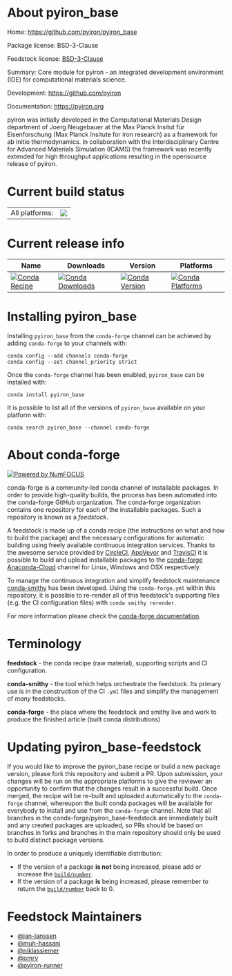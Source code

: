 About pyiron_base
=================

Home: https://github.com/pyiron/pyiron_base

Package license: BSD-3-Clause

Feedstock license: [BSD-3-Clause](https://github.com/conda-forge/pyiron_base-feedstock/blob/master/LICENSE.txt)

Summary: Core module for pyiron - an integrated development environment (IDE) for computational materials science.

Development: https://github.com/pyiron

Documentation: https://pyiron.org

pyiron was initially developed in the Computational Materials Design department of Joerg Neugebauer at the
Max Planck Insitut für Eisenforschung (Max Planck Insitute for iron research) as a framework for ab initio
thermodynamics. In collaboration with the Interdisciplinary Centre for Advanced Materials Simulation (ICAMS)
the framework was recently extended for high throughput applications resulting in the opensource release of
pyiron.


Current build status
====================


<table><tr><td>All platforms:</td>
    <td>
      <a href="https://dev.azure.com/conda-forge/feedstock-builds/_build/latest?definitionId=4583&branchName=master">
        <img src="https://dev.azure.com/conda-forge/feedstock-builds/_apis/build/status/pyiron_base-feedstock?branchName=master">
      </a>
    </td>
  </tr>
</table>

Current release info
====================

| Name | Downloads | Version | Platforms |
| --- | --- | --- | --- |
| [![Conda Recipe](https://img.shields.io/badge/recipe-pyiron_base-green.svg)](https://anaconda.org/conda-forge/pyiron_base) | [![Conda Downloads](https://img.shields.io/conda/dn/conda-forge/pyiron_base.svg)](https://anaconda.org/conda-forge/pyiron_base) | [![Conda Version](https://img.shields.io/conda/vn/conda-forge/pyiron_base.svg)](https://anaconda.org/conda-forge/pyiron_base) | [![Conda Platforms](https://img.shields.io/conda/pn/conda-forge/pyiron_base.svg)](https://anaconda.org/conda-forge/pyiron_base) |

Installing pyiron_base
======================

Installing `pyiron_base` from the `conda-forge` channel can be achieved by adding `conda-forge` to your channels with:

```
conda config --add channels conda-forge
conda config --set channel_priority strict
```

Once the `conda-forge` channel has been enabled, `pyiron_base` can be installed with:

```
conda install pyiron_base
```

It is possible to list all of the versions of `pyiron_base` available on your platform with:

```
conda search pyiron_base --channel conda-forge
```


About conda-forge
=================

[![Powered by
NumFOCUS](https://img.shields.io/badge/powered%20by-NumFOCUS-orange.svg?style=flat&colorA=E1523D&colorB=007D8A)](https://numfocus.org)

conda-forge is a community-led conda channel of installable packages.
In order to provide high-quality builds, the process has been automated into the
conda-forge GitHub organization. The conda-forge organization contains one repository
for each of the installable packages. Such a repository is known as a *feedstock*.

A feedstock is made up of a conda recipe (the instructions on what and how to build
the package) and the necessary configurations for automatic building using freely
available continuous integration services. Thanks to the awesome service provided by
[CircleCI](https://circleci.com/), [AppVeyor](https://www.appveyor.com/)
and [TravisCI](https://travis-ci.com/) it is possible to build and upload installable
packages to the [conda-forge](https://anaconda.org/conda-forge)
[Anaconda-Cloud](https://anaconda.org/) channel for Linux, Windows and OSX respectively.

To manage the continuous integration and simplify feedstock maintenance
[conda-smithy](https://github.com/conda-forge/conda-smithy) has been developed.
Using the ``conda-forge.yml`` within this repository, it is possible to re-render all of
this feedstock's supporting files (e.g. the CI configuration files) with ``conda smithy rerender``.

For more information please check the [conda-forge documentation](https://conda-forge.org/docs/).

Terminology
===========

**feedstock** - the conda recipe (raw material), supporting scripts and CI configuration.

**conda-smithy** - the tool which helps orchestrate the feedstock.
                   Its primary use is in the construction of the CI ``.yml`` files
                   and simplify the management of *many* feedstocks.

**conda-forge** - the place where the feedstock and smithy live and work to
                  produce the finished article (built conda distributions)


Updating pyiron_base-feedstock
==============================

If you would like to improve the pyiron_base recipe or build a new
package version, please fork this repository and submit a PR. Upon submission,
your changes will be run on the appropriate platforms to give the reviewer an
opportunity to confirm that the changes result in a successful build. Once
merged, the recipe will be re-built and uploaded automatically to the
`conda-forge` channel, whereupon the built conda packages will be available for
everybody to install and use from the `conda-forge` channel.
Note that all branches in the conda-forge/pyiron_base-feedstock are
immediately built and any created packages are uploaded, so PRs should be based
on branches in forks and branches in the main repository should only be used to
build distinct package versions.

In order to produce a uniquely identifiable distribution:
 * If the version of a package **is not** being increased, please add or increase
   the [``build/number``](https://docs.conda.io/projects/conda-build/en/latest/resources/define-metadata.html#build-number-and-string).
 * If the version of a package **is** being increased, please remember to return
   the [``build/number``](https://docs.conda.io/projects/conda-build/en/latest/resources/define-metadata.html#build-number-and-string)
   back to 0.

Feedstock Maintainers
=====================

* [@jan-janssen](https://github.com/jan-janssen/)
* [@muh-hassani](https://github.com/muh-hassani/)
* [@niklassiemer](https://github.com/niklassiemer/)
* [@pmrv](https://github.com/pmrv/)
* [@pyiron-runner](https://github.com/pyiron-runner/)

